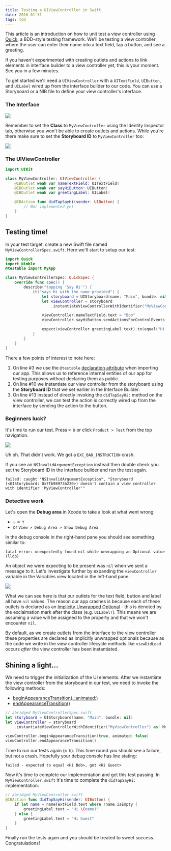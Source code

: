 ```yaml
---
title: Testing a UIViewController in Swift
date: 2016-01-31
tags: tdd
---
```


This article is an introduction on how to unit test a view controller using
[Quick](https://github.com/Quick/Quick), a BDD-style testing framework. We'll be
testing a view controller where the user can enter their name into a text field,
tap a button, and see a greeting.

If you haven't experimented with creating outlets and actions to link elements
in interface builder to a view controller yet, this is your moment. See you in a
few minutes.

To get started we'll need a `UIViewController` with a `UITextField`, `UIButton`,
and `UILabel` wired up from the interface builder to our code. You can use a
Storyboard or a NIB file to define your view controller's interface.

### The Interface

![](images/testing-a-uiviewcontroller/interface.png)

Remember to set the **Class** to `MyViewController` using the Identity Inspector
tab, otherwise you won't be able to create outlets and actions. While you're
there make sure to set the **Storyboard ID** to `MyViewController` too:

![](images/testing-a-uiviewcontroller/setting-the-storyboard-id.png)

### The UIViewController

```swift
import UIKit

class MyViewController: UIViewController {
    @IBOutlet weak var nameTextField: UITextField!
    @IBOutlet weak var sayHiButton: UIButton!
    @IBOutlet weak var greetingLabel: UILabel!

    @IBAction func didTapSayHi(sender: UIButton) {
        // Not implemented yet
    }
}
```


## Testing time!

In your test target, create a new Swift file named `MyViewControllerSpec.swift`.
Here we'll start to setup our test:

```swift
import Quick
import Nimble
@testable import MyApp

class MyViewControllerSpec: QuickSpec {
    override func spec() {
        describe("tapping 'Say Hi'") {
            it("says Hi with the name provided") {
                let storyboard = UIStoryboard(name: "Main", bundle: nil)
                let viewController = storyboard
                    .instantiateViewControllerWithIdentifier("MyViewController") as! MyViewController

                viewController.nameTextField.text = "Bob"
                viewController.sayHiButton.sendActionsForControlEvents(.TouchUpInside)

                expect(viewController.greetingLabel.text).to(equal("Hi Bob"))
            }
        }
    }
}
```

There a few points of interest to note here:

1. On line #3 we use the `@testable` [declaration attribute](https://developer.apple.com/library/ios/documentation/Swift/Conceptual/Swift_Programming_Language/Attributes.html) when importing our app. This allows us to reference internal entities of our app for testing purposes without declaring them as public.
2. On line #10 we instantiate our view controller from the storyboard using the **Storyboard ID** that we set earlier in the Interface Builder.
3. On line #13 instead of directly invoking the `didTapSayHi:` method on the view controller, we can test the action is correctly wired up from the interface by sending the action to the button.

### Beginners luck?

It's time to run our test. Press `⌘ U` or click `Product > Test` from the top
navigation.

![](images/testing-a-uiviewcontroller/exc-bad-instruction.png)

Uh oh. That didn't work. We got a `EXC_BAD_INSTRUCTION` crash.

If you see an `NSInvalidArgumentException` instead then double check you set the
Storyboard ID in the interface builder and run the test again.

```
failed: caught "NSInvalidArgumentException", "Storyboard (<UIStoryboard: 0x7fb98973b220>) doesn't contain a view controller with identifier 'MyViewController'"
```

### Detective work

Let's open the **Debug area** in Xcode to take a look at what went wrong:

- `⇧ ⌘ Y`
- or `View > Debug Area > Show Debug Area`

In the debug console in the right-hand pane you should see something similar to:

```
fatal error: unexpectedly found nil while unwrapping an Optional value
(lldb)
```

An object we were expecting to be present was `nil` when we sent a message to it.
Let's investigate further by expanding the `viewController` variable in the
Variables view located in the left-hand pane:

![](images/testing-a-uiviewcontroller/debug-area.png)

What we can see here is that our outlets for the text field, button and label all have `nil` values. The reason our app crashes is because each of these outlets is declared as an [Implicity Unwrapped Optional](https://developer.apple.com/library/ios/documentation/Swift/Conceptual/Swift_Programming_Language/TheBasics.html#//apple_ref/doc/uid/TP40014097-CH5-ID334) - this is denoted by the exclaimation mark after the class (e.g. `UILabel!`). This means we are assuming a value will be assigned to the property and that we won't encounter `nil`.

By default, as we create outlets from the interface to the view controller these
properties are declared as implicitly unwrapped optionals because as the code we
write in the view controller lifecycle methods like `viewDidLoad` occurs *after*
the view controller has been instantiated.

## Shining a light...

We need to trigger the initialization of the UI elements. After we instantiate
the view controller from the storyboard in our test, we need to invoke the
following methods:

- [beginAppearanceTransition(_:animated:)](https://developer.apple.com/documentation/uikit/uiviewcontroller/1621387-beginappearancetransition)
- [endAppearanceTransition()](https://developer.apple.com/documentation/uikit/uiviewcontroller/1621503-endappearancetransition)


```swift
// abridged MyViewControllerSpec.swift
let storyboard = UIStoryboard(name: "Main", bundle: nil)
let viewController = storyboard
    .instantiateViewControllerWithIdentifier("MyViewController") as! MyViewController

viewController.beginAppearanceTransition(true, animated: false)
viewController.endAppearanceTransition()
```

Time to run our tests again (`⌘ U`). This time round you should see a failure,
but not a crash. Hopefully your debug console has line stating:

```
failed - expected to equal <Hi Bob>, got <Hi Guest>
```

Now it's time to complete our implementation and get this test passing. In
`MyViewController.swift` it's time to complete the `didTapSayHi:`
implementation:

```swift
// abridged MyViewController.swift
@IBAction func didTapSayHi(sender: UIButton) {
    if let name = nameTextField.text where !name.isEmpty {
        greetingLabel.text = "Hi \(name)"
    } else {
        greetingLabel.text = "Hi Guest"
    }
}
```

Finally run the tests again and you should be treated to sweet success.
Congratulations!
